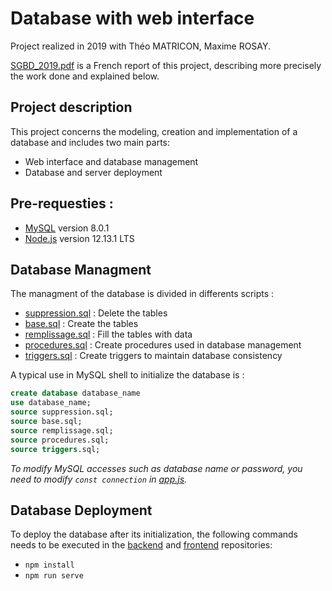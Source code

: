 # Database with web interface
Project realized in 2019 with Théo MATRICON, Maxime ROSAY.

[SGBD_2019.pdf](SGBD_2019.pdf) is a French report of this project, describing more precisely the work done and explained below.

## Project description
This project concerns the modeling, creation and implementation of a database and includes two main parts: 
- Web interface and database management
- Database and server deployment 

## Pre-requesties :
- [MySQL](https://dev.mysql.com/downloads/mysql/) version 8.0.1
- [Node.js](https://nodejs.org/en/) version 12.13.1 LTS

## Database Managment
The managment of the database is divided in differents scripts :
- [suppression.sql](suppression.sql) : Delete the tables
- [base.sql](base.sql) : Create the tables
- [remplissage.sql](remplissage.sql) : Fill the tables with data
- [procedures.sql](procedures.sql) : Create procedures used in database management
- [triggers.sql](triggers.sql) : Create triggers to maintain database consistency

A typical use in MySQL shell to initialize the database is :
```sql
create database database_name
use database_name; 
source suppression.sql; 
source base.sql; 
source remplissage.sql; 
source procedures.sql; 
source triggers.sql;
```
*To modify MySQL accesses such as database name or password, you need to modify ``const connection`` in [app.js](backend/src/app.js).*

## Database Deployment
To deploy the database after its initialization, the following commands needs to be executed in the [backend](backend) and [frontend](frontend) repositories:
- ``` npm install ```
- ``` npm run serve ```

